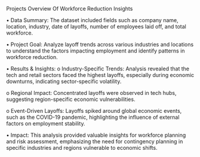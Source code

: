 Projects Overview Of Workforce Reduction Insights

•	Data Summary: The dataset included fields such as company name, location, industry, date of layoffs, number of employees laid off, and total workforce.

•	Project Goal: Analyze layoff trends across various industries and locations to understand the factors impacting employment and identify patterns in workforce reduction.

•	Results & Insights:
o	Industry-Specific Trends: Analysis revealed that the tech and retail sectors faced the highest layoffs, especially during economic downturns, indicating sector-specific volatility.

o	Regional Impact: Concentrated layoffs were observed in tech hubs, suggesting region-specific economic vulnerabilities.

o	Event-Driven Layoffs: Layoffs spiked around global economic events, such as the COVID-19 pandemic, highlighting the influence of external factors on employment stability.

•	Impact: This analysis provided valuable insights for workforce planning and risk assessment, emphasizing the need for contingency planning in specific industries and regions vulnerable to economic shifts.

